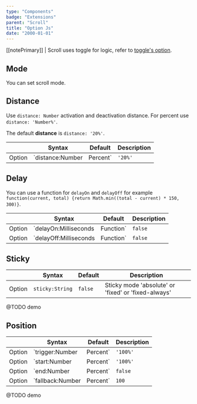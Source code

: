 ```yaml
---
type: "Components"
badge: "Extensions"
parent: "Scroll"
title: "Option Js"
date: "2000-01-01"
---
```


[[notePrimary]]
| Scroll uses toggle for logic, refer to [toggle's option](/components/toggle/option-js).

## Mode

You can set scroll mode.

<demo>
  <div class="gatsby_demo_item" data-iframe="iframe/components/scroll/mode-infinite">
  </div>
  <div class="gatsby_demo_item" data-iframe="iframe/components/scroll/mode-scroll">
  </div>
  <div class="gatsby_demo_item" data-iframe="iframe/components/scroll/mode-visible">
  </div>
  <div class="gatsby_demo_item" data-iframe="iframe/components/scroll/mode-responsive">
  </div>
  <div class="gatsby_demo_item" data-iframe="iframe/components/scroll/mode-block">
  </div>
</demo>

## Distance

Use `distance: Number` activation and deactivation distance. For percent use `distance: 'Number%'`.

The default **distance** is `distance: '20%'`.

<div class="table-scroll">

|                         | Syntax                                    | Default                       | Description                   |
| ----------------------- | ----------------------------------------- | ----------------------------- | ----------------------------- |
| Option                  | `distance:Number|Percent`                          | `'20%'`        | Activation distance from window's top and bottom            |

</div>

<demo>
  <div class="gatsby_demo_item" data-iframe="iframe/components/scroll/distance">
  </div>
</demo>

## Delay

You can use a function for `delayOn` and `delayOff` for example `function(current, total) {return Math.min((total - current) * 150, 300)}`.

<div class="table-scroll">

|                         | Syntax                                    | Default                       | Description                   |
| ----------------------- | ----------------------------------------- | ----------------------------- | ----------------------------- |
| Option                  | `delayOn:Milliseconds|Function`                          | `false`        | Activation delay            |
| Option                  | `delayOff:Milliseconds|Function`                          | `false`        | Deactivation delay            |

</div>
<demo>
  <div class="gatsby_demo_item" data-iframe="iframe/components/scroll/delay">
  </div>
</demo>

## Sticky

<div class="table-scroll">

|                         | Syntax                                    | Default                       | Description                   |
| ----------------------- | ----------------------------------------- | ----------------------------- | ----------------------------- |
| Option                  | `sticky:String`                          | `false`        | Sticky mode 'absolute' or 'fixed' or 'fixed-always'            |

</div>

@TODO demo

## Position

<div class="table-scroll">

|                         | Syntax                                    | Default                       | Description                   |
| ----------------------- | ----------------------------------------- | ----------------------------- | ----------------------------- |
| Option                  | `trigger:Number|Percent`                          | `'100%'`        | Activation trigger distance viewport's top and bottom            |
| Option                  | `start:Number|Percent`                          | `'100%'`        | Activation start distance viewport's top and bottom           |
| Option                  | `end:Number|Percent`                          | `false`        | Activation end distance viewport's top and bottom            |
| Option                  | `fallback:Number|Percent`                          | `100`        | Fallback distance when too close to the start and end of the page            |

</div>

@TODO demo

